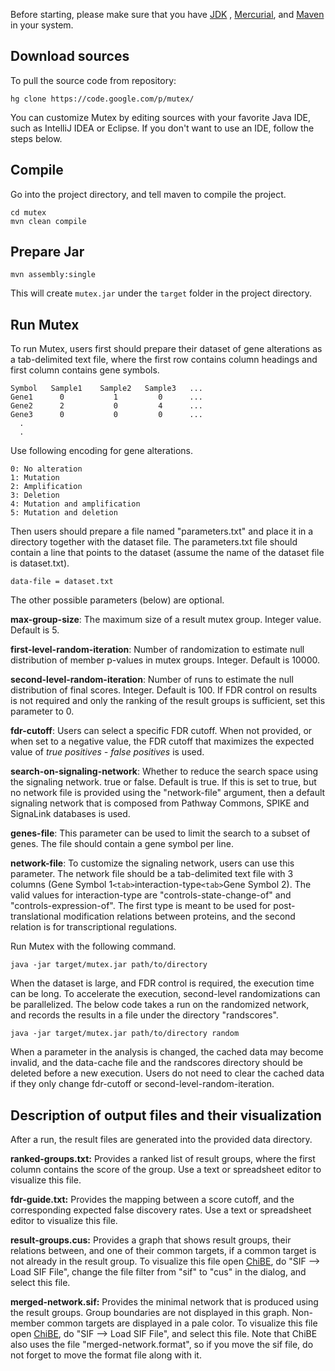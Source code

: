 Before starting, please make sure that you have [JDK](http://www.oracle.com/technetwork/java/javase/downloads/jdk-6u31-download-1501634.html) , [Mercurial](http://mercurial.selenic.com/), and [Maven](http://maven.apache.org/download.html) in your system.

## Download sources ##

To pull the source code from repository:

```
hg clone https://code.google.com/p/mutex/
```

You can customize Mutex by editing sources with your favorite Java IDE, such as IntelliJ IDEA or Eclipse. If you don't want to use an IDE, follow the steps below.

## Compile ##

Go into the project directory, and tell maven to compile the project.

```
cd mutex
mvn clean compile
```

## Prepare Jar ##

```
mvn assembly:single
```

This will create `mutex.jar` under the `target` folder in the project directory.

## Run Mutex ##

To run Mutex, users first should prepare their dataset of gene alterations as a tab-delimited text file, where the first row contains column headings and first column contains gene symbols.

```
Symbol   Sample1    Sample2   Sample3   ...
Gene1      0           1         0      ...
Gene2      2           0         4      ...
Gene3      0           0         0      ...
  .
  .
```

Use following encoding for gene alterations.

```
0: No alteration
1: Mutation
2: Amplification
3: Deletion
4: Mutation and amplification
5: Mutation and deletion
```

Then users should prepare a file named "parameters.txt" and place it in a directory together with the dataset file. The parameters.txt file should contain a line that points to the dataset (assume the name of the dataset file is dataset.txt).

```
data-file = dataset.txt
```

The other possible parameters (below) are optional.

**max-group-size**: The maximum size of a result mutex group. Integer value. Default is 5.

**first-level-random-iteration**: Number of randomization to estimate null distribution of member p-values in mutex groups. Integer. Default is 10000.

**second-level-random-iteration**: Number of runs to estimate the null distribution of final scores. Integer. Default is 100. If FDR control on results is not required and only the ranking of the result groups is sufficient, set this parameter to 0.

**fdr-cutoff**: Users can select a specific FDR cutoff. When not provided, or when set to a negative value, the FDR cutoff that maximizes the expected value of _true positives - false positives_ is used.

**search-on-signaling-network**: Whether to reduce the search space using the signaling network. true or false. Default is true. If this is set to true, but no network file is provided using the "network-file" argument, then a default signaling network that is composed from Pathway Commons, SPIKE and SignaLink databases is used.

**genes-file**: This parameter can be used to limit the search to a subset of genes. The file should contain a gene symbol per line.

**network-file**: To customize the signaling network, users can use this parameter. The network file should be a tab-delimited text file with 3 columns (Gene Symbol 1`<tab>`interaction-type`<tab>`Gene Symbol 2). The valid values for interaction-type are "controls-state-change-of" and "controls-expression-of". The first type is meant to be used for post-translational modification relations between proteins, and the second relation is for transcriptional regulations.

Run Mutex with the following command.

```
java -jar target/mutex.jar path/to/directory
```

When the dataset is large, and FDR control is required, the execution time can be long. To accelerate the execution, second-level randomizations can be parallelized. The below code takes a run on the randomized network, and records the results in a file under the directory "randscores".

```
java -jar target/mutex.jar path/to/directory random
```

When a parameter in the analysis is changed, the cached data may become invalid, and the data-cache file and the randscores directory should be deleted before a new execution. Users do not need to clear the cached data if they only change fdr-cutoff or second-level-random-iteration.

## Description of output files and their visualization ##

After a run, the result files are generated into the provided data directory.

**ranked-groups.txt:** Provides a ranked list of result groups, where the first column contains the score of the group. Use a text or spreadsheet editor to visualize this file.

**fdr-guide.txt:** Provides the mapping between a score cutoff, and the corresponding expected false discovery rates. Use a text or spreadsheet editor to visualize this file.

**result-groups.cus:** Provides a graph that shows result groups, their relations between, and one of their common targets, if a common target is not already in the result group. To visualize this file open [ChiBE](http://code.google.com/p/chibe/), do "SIF --> Load SIF File", change the file filter from "sif" to "cus" in the dialog, and select this file.

**merged-network.sif:** Provides the minimal network that is produced using the result groups. Group boundaries are not displayed in this graph. Non-member common targets are displayed in a pale color. To visualize this file open [ChiBE](http://code.google.com/p/chibe/), do "SIF --> Load SIF File", and select this file. Note that ChiBE also uses the file "merged-network.format", so if you move the sif file, do not forget to move the format file along with it.